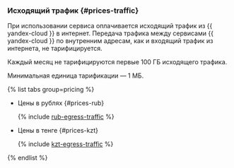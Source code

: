 ### Исходящий трафик {#prices-traffic}

При использовании сервиса оплачивается исходящий трафик из {{ yandex-cloud }} в интернет. Передача трафика между сервисами {{ yandex-cloud }} по внутренним адресам, как и входящий трафик из интернета, не тарифицируется.

Каждый месяц не тарифицируются первые 100 ГБ исходящего трафика.

Минимальная единица тарификации — 1 МБ.


{% list tabs group=pricing %}

- Цены в рублях {#prices-rub}

  {% include [rub-egress-traffic](../_pricing/rub-egress-traffic.md) %}

- Цены в тенге {#prices-kzt}

  {% include [kzt-egress-traffic](../_pricing/kzt-egress-traffic.md) %}

{% endlist %}



